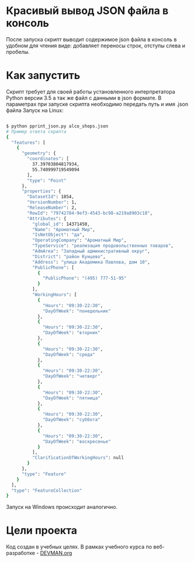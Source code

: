 # Красивый вывод JSON файла в консоль

После запуска скрипт выводит содержимое json файла в консоль в удобном для чтения виде: добавляет переносы строк, отступы слева и пробелы.

# Как запустить

Скрипт требует для своей работы установленного интерпретатора Python версии 3.5
а так же файл с данными в json формате. В параметрах при запуске скрипта необходимо 
передать путь и имя .json файла
Запуск на Linux:

```bash

$ python pprint_json.py alco_shops.json
# Пример ответа скрипта
{
  "features": [
    {
      "geometry": {
        "coordinates": [
          37.39703804817934,
          55.740999719549094
        ],
        "type": "Point"
      },
      "properties": {
        "DatasetId": 1854,
        "VersionNumber": 1,
        "ReleaseNumber": 2,
        "RowId": "79742784-9ef3-4543-bc98-a219a8903c18",
        "Attributes": {
          "global_id": 14371450,
          "Name": "Ароматный Мир",
          "IsNetObject": "да",
          "OperatingCompany": "Ароматный Мир",
          "TypeService": "реализация продовольственных товаров",
          "AdmArea": "Западный административный округ",
          "District": "район Кунцево",
          "Address": "улица Академика Павлова, дом 10",
          "PublicPhone": [
            {
              "PublicPhone": "(495) 777-51-95"
            }
          ],
          "WorkingHours": [
            {
              "Hours": "09:30-22:30",
              "DayOfWeek": "понедельник"
            },
            {
              "Hours": "09:30-22:30",
              "DayOfWeek": "вторник"
            },
            {
              "Hours": "09:30-22:30",
              "DayOfWeek": "среда"
            },
            {
              "Hours": "09:30-22:30",
              "DayOfWeek": "четверг"
            },
            {
              "Hours": "09:30-22:30",
              "DayOfWeek": "пятница"
            },
            {
              "Hours": "09:30-22:30",
              "DayOfWeek": "суббота"
            },
            {
              "Hours": "09:30-22:30",
              "DayOfWeek": "воскресенье"
            }
          ],
          "ClarificationOfWorkingHours": null
        }
      },
      "type": "Feature"
    }
  ],
  "type": "FeatureCollection"
}
```
Запуск на Windows происходит аналогично.

# Цели проекта

Код создан в учебных целях. В рамках учебного курса по веб-разработке - [DEVMAN.org](https://devman.org)
